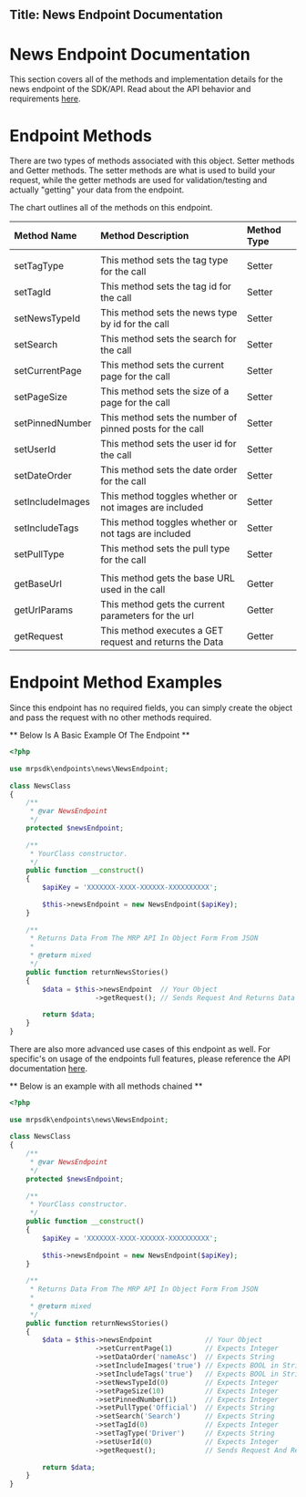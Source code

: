 Title: News Endpoint Documentation
---
# News Endpoint Documentation

This section covers all of the methods and implementation details for the news endpoint of the SDK/API. Read about the API behavior and requirements [here](http://www.myracepass.com/developers/api/?c=1217&i=17408).

# Endpoint Methods

There are two types of methods associated with this object. Setter methods and Getter methods. The setter methods are what is used to build your request, while the getter methods are used for validation/testing and actually "getting" your data from the endpoint.

The chart outlines all of the methods on this endpoint.

| Method Name      | Method Description                                        | Method Type
| :--------------- | :-------------------------------------------------------- | :----------
|                  |                                                           |
| setTagType       | This method sets the tag type for the call                | Setter
| setTagId         | This method sets the tag id for the call                  | Setter
| setNewsTypeId    | This method sets the news type by id for the call         | Setter
| setSearch        | This method sets the search for the call                  | Setter
| setCurrentPage   | This method sets the current page for the call            | Setter
| setPageSize      | This method sets the size of a page for the call          | Setter
| setPinnedNumber  | This method sets the number of pinned posts for the call  | Setter
| setUserId        | This method sets the user id for the call                 | Setter
| setDateOrder     | This method sets the date order for the call              | Setter
| setIncludeImages | This method toggles whether or not images are included    | Setter
| setIncludeTags   | This method toggles whether or not tags are included      | Setter
| setPullType      | This method sets the pull type for the call               | Setter
|                  |                                                           |
| getBaseUrl       | This method gets the base URL used in the call            | Getter
| getUrlParams     | This method gets the current parameters for the url       | Getter
| getRequest       | This method executes a GET request and returns the Data   | Getter

# Endpoint Method Examples

Since this endpoint has no required fields, you can simply create the object and pass the request with no other methods required.

** Below Is A Basic Example Of The Endpoint **

```php
<?php
     
use mrpsdk\endpoints\news\NewsEndpoint;
     
class NewsClass
{
    /**
     * @var NewsEndpoint
     */
    protected $newsEndpoint;
    
    /**
     * YourClass constructor.
     */
    public function __construct()
    {
        $apiKey = 'XXXXXXX-XXXX-XXXXXX-XXXXXXXXXX';
             
        $this->newsEndpoint = new NewsEndpoint($apiKey);
    }
    
    /**
     * Returns Data From The MRP API In Object Form From JSON
     * 
     * @return mixed
     */
    public function returnNewsStories()
    {
        $data = $this->newsEndpoint  // Your Object
                     ->getRequest(); // Sends Request And Returns Data
            
        return $data;
    }
}
```

There are also more advanced use cases of this endpoint as well. For specific's on usage of the endpoints full features, please reference the API documentation [here](http://www.myracepass.com/developers/api/?c=1217&i=17408).

** Below is an example with all methods chained **

```php
<?php
     
use mrpsdk\endpoints\news\NewsEndpoint;
     
class NewsClass
{
    /**
     * @var NewsEndpoint
     */
    protected $newsEndpoint;
    
    /**
     * YourClass constructor.
     */
    public function __construct()
    {
        $apiKey = 'XXXXXXX-XXXX-XXXXXX-XXXXXXXXXX';
             
        $this->newsEndpoint = new NewsEndpoint($apiKey);
    }
    
    /**
     * Returns Data From The MRP API In Object Form From JSON
     * 
     * @return mixed
     */
    public function returnNewsStories()
    {
        $data = $this->newsEndpoint             // Your Object
                     ->setCurrentPage(1)        // Expects Integer
                     ->setDataOrder('nameAsc')  // Expects String
                     ->setIncludeImages('true') // Expects BOOL in String Form
                     ->setIncludeTags('true')   // Expects BOOL in String Form
                     ->setNewsTypeId(0)         // Expects Integer
                     ->setPageSize(10)          // Expects Integer
                     ->setPinnedNumber(1)       // Expects Integer
                     ->setPullType('Official')  // Expects String
                     ->setSearch('Search')      // Expects String
                     ->setTagId(0)              // Expects Integer
                     ->setTagType('Driver')     // Expects String
                     ->setUserId(0)             // Expects Integer
                     ->getRequest();            // Sends Request And Returns Data
            
        return $data;
    }
}
```
